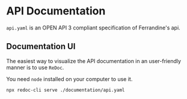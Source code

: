 # API Documentation

`api.yaml` is an OPEN API 3 compliant specification of Ferrandine's api.

## Documentation UI

The easiest way to visualize the API documentation in an user-friendly manner is to use `ReDoc`.

You need `node` installed on your computer to use it.
```sh
npx redoc-cli serve ./documentation/api.yaml 
```

